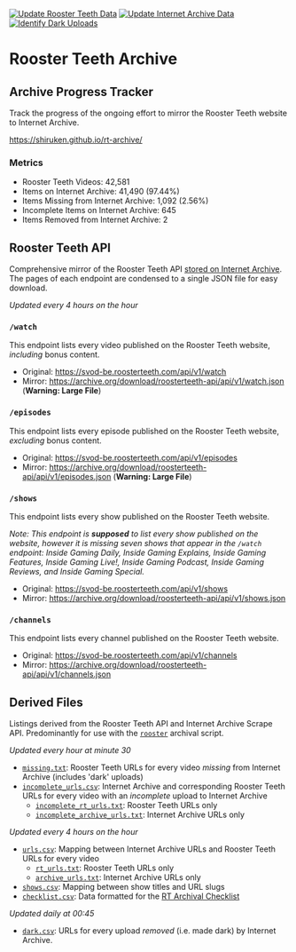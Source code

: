 [![Update Rooster Teeth Data](https://github.com/shiruken/rt-archive/actions/workflows/update_rt.yml/badge.svg)](https://github.com/shiruken/rt-archive/actions/workflows/update_rt.yml) [![Update Internet Archive Data](https://github.com/shiruken/rt-archive/actions/workflows/update_archive.yml/badge.svg)](https://github.com/shiruken/rt-archive/actions/workflows/update_archive.yml) [![Identify Dark Uploads](https://github.com/shiruken/rt-archive/actions/workflows/update_archive_dark.yml/badge.svg)](https://github.com/shiruken/rt-archive/actions/workflows/update_archive_dark.yml)

# Rooster Teeth Archive

## Archive Progress Tracker

Track the progress of the ongoing effort to mirror the Rooster Teeth website to Internet Archive.

https://shiruken.github.io/rt-archive/

### Metrics

* Rooster Teeth Videos: 42,581
* Items on Internet Archive: 41,490 (97.44%)
* Items Missing from Internet Archive: 1,092 (2.56%)
* Incomplete Items on Internet Archive: 645
* Items Removed from Internet Archive: 2

## Rooster Teeth API

Comprehensive mirror of the Rooster Teeth API [stored on Internet Archive](https://archive.org/details/roosterteeth-api). The pages of each endpoint are condensed to a single JSON file for easy download.

*Updated every 4 hours on the hour*

### `/watch`

This endpoint lists every video published on the Rooster Teeth website, *including* bonus content.

* Original: https://svod-be.roosterteeth.com/api/v1/watch
* Mirror: https://archive.org/download/roosterteeth-api/api/v1/watch.json (**Warning: Large File**)

### `/episodes`

This endpoint lists every episode published on the Rooster Teeth website, *excluding* bonus content.

* Original: https://svod-be.roosterteeth.com/api/v1/episodes
* Mirror: https://archive.org/download/roosterteeth-api/api/v1/episodes.json (**Warning: Large File**)

### `/shows`

This endpoint lists every show published on the Rooster Teeth website.

*Note: This endpoint is **supposed** to list every show published on the website, however it is missing seven shows that appear in the `/watch` endpoint: Inside Gaming Daily, Inside Gaming Explains, Inside Gaming Features, Inside Gaming Live!, Inside Gaming Podcast, Inside Gaming Reviews, and Inside Gaming Special.*

* Original: https://svod-be.roosterteeth.com/api/v1/shows
* Mirror: https://archive.org/download/roosterteeth-api/api/v1/shows.json

### `/channels`

This endpoint lists every channel published on the Rooster Teeth website.

* Original: https://svod-be.roosterteeth.com/api/v1/channels
* Mirror: https://archive.org/download/roosterteeth-api/api/v1/channels.json

## Derived Files

Listings derived from the Rooster Teeth API and Internet Archive Scrape API. Predominantly for use with the [`rooster`](https://github.com/i3p9/rooster) archival script.

*Updated every hour at minute 30*

* [`missing.txt`](https://raw.githubusercontent.com/shiruken/rt-archive/main/data/missing.txt): Rooster Teeth URLs for every video *missing* from Internet Archive (includes 'dark' uploads)
* [`incomplete_urls.csv`](https://raw.githubusercontent.com/shiruken/rt-archive/main/data/incomplete_urls.csv): Internet Archive and corresponding Rooster Teeth URLs for every video with an *incomplete* upload to Internet Archive
  * [`incomplete_rt_urls.txt`](https://raw.githubusercontent.com/shiruken/rt-archive/main/data/incomplete_rt_urls.txt): Rooster Teeth URLs only
  * [`incomplete_archive_urls.txt`](https://raw.githubusercontent.com/shiruken/rt-archive/main/data/incomplete_archive_urls.txt): Internet Archive URLs only

*Updated every 4 hours on the hour*

* [`urls.csv`](https://raw.githubusercontent.com/shiruken/rt-archive/main/data/urls.csv): Mapping between Internet Archive URLs and Rooster Teeth URLs for every video
  * [`rt_urls.txt`](https://raw.githubusercontent.com/shiruken/rt-archive/main/data/rt_urls.txt): Rooster Teeth URLs only
  * [`archive_urls.txt`](https://raw.githubusercontent.com/shiruken/rt-archive/main/data/archive_urls.txt): Internet Archive URLs only
* [`shows.csv`](https://raw.githubusercontent.com/shiruken/rt-archive/main/data/shows.csv): Mapping between show titles and URL slugs
* [`checklist.csv`](https://raw.githubusercontent.com/shiruken/rt-archive/main/data/checklist.csv): Data formatted for the [RT Archival Checklist](https://docs.google.com/spreadsheets/d/17Vqd_xYLh-xma_nw_TkeFexzQ2sZ4uEntibiZB8KlRI/preview)

*Updated daily at 00:45*

* [`dark.csv`](https://raw.githubusercontent.com/shiruken/rt-archive/main/data/dark.csv): URLs for every upload *removed* (i.e. made dark) by Internet Archive.
